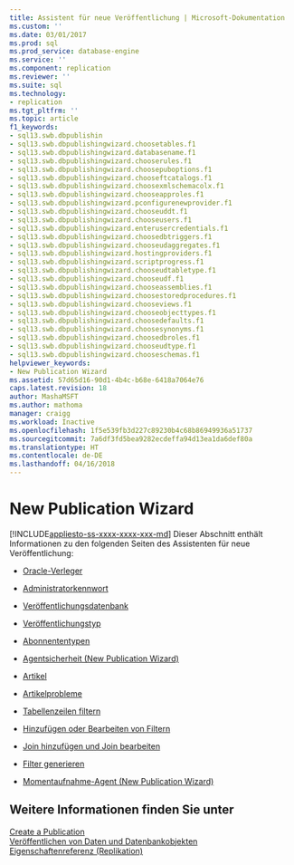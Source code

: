 ```yaml
---
title: Assistent für neue Veröffentlichung | Microsoft-Dokumentation
ms.custom: ''
ms.date: 03/01/2017
ms.prod: sql
ms.prod_service: database-engine
ms.service: ''
ms.component: replication
ms.reviewer: ''
ms.suite: sql
ms.technology:
- replication
ms.tgt_pltfrm: ''
ms.topic: article
f1_keywords:
- sql13.swb.dbpublishin
- sql13.swb.dbpublishingwizard.choosetables.f1
- sql13.swb.dbpublishingwizard.databasename.f1
- sql13.swb.dbpublishingwizard.chooserules.f1
- sql13.swb.dbpublishingwizard.choosepuboptions.f1
- sql13.swb.dbpublishingwizard.chooseftcatalogs.f1
- sql13.swb.dbpublishingwizard.choosexmlschemacolx.f1
- sql13.swb.dbpublishingwizard.chooseapproles.f1
- sql13.swb.dbpublishingwizard.pconfigurenewprovider.f1
- sql13.swb.dbpublishingwizard.chooseuddt.f1
- sql13.swb.dbpublishingwizard.chooseusers.f1
- sql13.swb.dbpublishingwizard.enterusercredentials.f1
- sql13.swb.dbpublishingwizard.choosedbtriggers.f1
- sql13.swb.dbpublishingwizard.chooseudaggregates.f1
- sql13.swb.dbpublishingwizard.hostingproviders.f1
- sql13.swb.dbpublishingwizard.scriptprogress.f1
- sql13.swb.dbpublishingwizard.chooseudtabletype.f1
- sql13.swb.dbpublishingwizard.chooseudf.f1
- sql13.swb.dbpublishingwizard.chooseassemblies.f1
- sql13.swb.dbpublishingwizard.choosestoredprocedures.f1
- sql13.swb.dbpublishingwizard.chooseviews.f1
- sql13.swb.dbpublishingwizard.chooseobjecttypes.f1
- sql13.swb.dbpublishingwizard.choosedefaults.f1
- sql13.swb.dbpublishingwizard.choosesynonyms.f1
- sql13.swb.dbpublishingwizard.choosedbroles.f1
- sql13.swb.dbpublishingwizard.chooseudtype.f1
- sql13.swb.dbpublishingwizard.chooseschemas.f1
helpviewer_keywords:
- New Publication Wizard
ms.assetid: 57d65d16-90d1-4b4c-b68e-6418a7064e76
caps.latest.revision: 18
author: MashaMSFT
ms.author: mathoma
manager: craigg
ms.workload: Inactive
ms.openlocfilehash: 1f5e539fb3d227c89230b4c68b86949936a51737
ms.sourcegitcommit: 7a6df3fd5bea9282ecdeffa94d13ea1da6def80a
ms.translationtype: HT
ms.contentlocale: de-DE
ms.lasthandoff: 04/16/2018
---
```

# <a name="new-publication-wizard"></a>New Publication Wizard
[!INCLUDE[appliesto-ss-xxxx-xxxx-xxx-md](../../includes/appliesto-ss-xxxx-xxxx-xxx-md.md)]
  Dieser Abschnitt enthält Informationen zu den folgenden Seiten des Assistenten für neue Veröffentlichung:  
  
-   [Oracle-Verleger](../../relational-databases/replication/oracle-publisher.md)  
  
-   [Administratorkennwort](../../relational-databases/replication/administrative-password.md)  
  
-   [Veröffentlichungsdatenbank](../../relational-databases/replication/publication-database.md)  
  
-   [Veröffentlichungstyp](../../relational-databases/replication/publication-type.md)  
  
-   [Abonnententypen](../../relational-databases/replication/subscriber-types.md)  
  
-   [Agentsicherheit &#40;New Publication Wizard&#41;](../../relational-databases/replication/agent-security-new-publication-wizard.md)  
  
-   [Artikel](../../relational-databases/replication/articles.md)  
  
-   [Artikelprobleme](../../relational-databases/replication/article-issues.md)  
  
-   [Tabellenzeilen filtern](../../relational-databases/replication/filter-table-rows.md)  
  
-   [Hinzufügen oder Bearbeiten von Filtern](../../relational-databases/replication/add-or-edit-filter.md)  
  
-   [Join hinzufügen und Join bearbeiten](../../relational-databases/replication/add-or-edit-join.md)  
  
-   [Filter generieren](../../relational-databases/replication/generate-filters.md)  
  
-   [Momentaufnahme-Agent &#40;New Publication Wizard&#41;](../../relational-databases/replication/snapshot-agent-new-publication-wizard.md)  
  
## <a name="see-also"></a>Weitere Informationen finden Sie unter  
 [Create a Publication](../../relational-databases/replication/publish/create-a-publication.md)   
 [Veröffentlichen von Daten und Datenbankobjekten](../../relational-databases/replication/publish/publish-data-and-database-objects.md)   
 [Eigenschaftenreferenz &#40;Replikation&#41;](../../relational-databases/replication/properties-reference-replication.md)  
  
  
